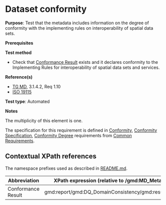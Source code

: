 # Dataset conformity

**Purpose**: Test that the metadata includes information on the degree of conformity with the implementing rules on interoperability of spatial data sets.

**Prerequisites**

**Test method**

* Check that [Conformance Result](#conformanceResult) exists and it declares conformity to the Implementing Rules for interoperability of spatial data sets and services.

**Reference(s)**	 

* [TG MD](./README.md#ref_TG_MD), 3.1.4.2, Req 1.10
* [ISO 19115](./README.md#ref_ISO_19115)

**Test type**: Automated

**Notes**

The multiplicity of this element is one.

The specification for this requirement is defined in [Conformity](../common/conformity.md), [Conformity Specification](../common/conformity-specification.md), [Conformity Degree](../common/conformity-degree.md) requirements from [Common Requirements](../common/README.md).

## Contextual XPath references

The namespace prefixes used as described in [README.md](./README.md#namespaces).

Abbreviation                                   |  XPath expression (relative to /gmd:MD_Metadata/gmd:dataQualityInfo)
-----------------------------------------------| -------------------------------------------------------------------------
<a name="conformanceResult"></a> Conformance Result | gmd:report/gmd:DQ_DomainConsistency/gmd:result/gmd:DQ_ConformanceResult
